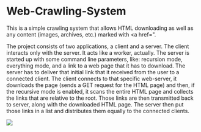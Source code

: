 # Web-Crawling-System
This is a simple crawling system that allows HTML downloading as well as any content (images, archives, etc.) marked with &lt;a href=".

The project consists of two applications, a client and a server. The client interacts only with the server. It acts like a worker, actually. The server is started up
with some command line parameters, like: recursion mode, everything mode, and a link to a web page that it has to download. The server has to deliver that initial
link that it received from the user to a connected client. The client connects to that specific web-server, it downloads the page (sends a GET request for the HTML
page) and then, if the recursive mode is enabled, it scans the entire HTML page and collects the links that are relative to the root. Those links are then transmitted
back to server, along with the downloaded HTML page. The server then put those links in a list and distributes them equally to the connected clients.

![](https://github.com/ionitacosmin95/Web-Crawling-System/blob/master/Images/web-crawling-system.png)
